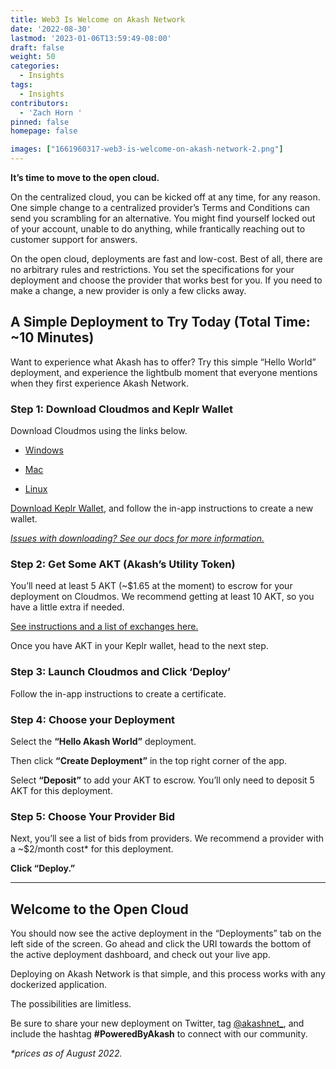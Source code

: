 ```yaml
---
title: Web3 Is Welcome on Akash Network
date: '2022-08-30'
lastmod: '2023-01-06T13:59:49-08:00'
draft: false
weight: 50
categories:
  - Insights
tags:
  - Insights
contributors:
  - 'Zach Horn '
pinned: false
homepage: false

images: ["1661960317-web3-is-welcome-on-akash-network-2.png"]
---
```

**It’s time to move to the open cloud.**

On the centralized cloud, you can be kicked off at any time, for any reason. One simple change to a centralized provider’s Terms and Conditions can send you scrambling for an alternative. You might find yourself locked out of your account, unable to do anything, while frantically reaching out to customer support for answers.

On the open cloud, deployments are fast and low-cost. Best of all, there are no arbitrary rules and restrictions. You set the specifications for your deployment and choose the provider that works best for you. If you need to make a change, a new provider is only a few clicks away.

A Simple Deployment to Try Today (Total Time: ~10 Minutes)
----------------------------------------------------------

Want to experience what Akash has to offer? Try this simple “Hello World” deployment, and experience the lightbulb moment that everyone mentions when they first experience Akash Network.

### Step 1: Download Cloudmos and Keplr Wallet

Download Cloudmos using the links below.

*   [Windows](https://github.com/maxmaxlabs/cloudmos-deploy/releases/download/v0.15.0/Cloudmos-Deploy-0.15.0.exe)
    
*   [Mac](https://github.com/maxmaxlabs/cloudmos-deploy/releases/download/v0.15.0/Cloudmos-Deploy-0.15.0.dmg)
    
*   [Linux](https://github.com/maxmaxlabs/cloudmos-deploy/releases/download/v0.15.0/Cloudmos-Deploy-0.15.0.AppImage)
    

[Download Keplr Wallet](https://www.keplr.app/download), and follow the in-app instructions to create a new wallet.

[_Issues with downloading? See our docs for more information._](https://docs.akash.network/guides/deploy/cloudmos-deploy-installation?q=cloudmos)

### Step 2: Get Some AKT (Akash’s Utility Token)

You’ll need at least 5 AKT (~$1.65 at the moment) to escrow for your deployment on Cloudmos. We recommend getting at least 10 AKT, so you have a little extra if needed.

[See instructions and a list of exchanges here.](https://docs.akash.network/tokens-and-wallets/buy)

Once you have AKT in your Keplr wallet, head to the next step.

### Step 3: Launch Cloudmos and Click ‘Deploy’

Follow the in-app instructions to create a certificate. 

### Step 4: Choose your Deployment

Select the **“Hello Akash World”** deployment. 

Then click **“Create Deployment”** in the top right corner of the app.

Select **“Deposit”** to add your AKT to escrow. You’ll only need to deposit 5 AKT for this deployment.

### Step 5: Choose Your Provider Bid

Next, you’ll see a list of bids from providers. We recommend a provider with a ~$2/month cost\* for this deployment.

**Click “Deploy.”**

* * *

Welcome to the Open Cloud
-------------------------

You should now see the active deployment in the “Deployments” tab on the left side of the screen. Go ahead and click the URI towards the bottom of the active deployment dashboard, and check out your live app.

Deploying on Akash Network is that simple, and this process works with any dockerized application.

The possibilities are limitless.

Be sure to share your new deployment on Twitter, tag [@akashnet\_](https://twitter.com/akashnet_), and include the hashtag **#PoweredByAkash** to connect with our community.  

_\*prices as of August 2022._